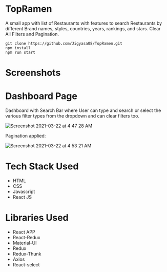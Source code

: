 # TopRamen
A small app with list of Restaurants with features to search Restaurants by different Brand names, styles, countries, years, rankings, and stars. Clear All Filters and Pagination.

```
git clone https://github.com/Jigyasa08/TopRamen.git
npm install
npm run start
```

# Screenshots

# Dashboard Page
Dashboard with Search Bar where User can type and search or select the various filter types from the dropdown and can clear filters too.

![Screenshot 2021-03-22 at 4 47 28 AM](https://user-images.githubusercontent.com/68864566/111924289-bd110180-8ac9-11eb-8a47-76c2ae47f6bc.png)

Pagination applied:

![Screenshot 2021-03-22 at 4 53 21 AM](https://user-images.githubusercontent.com/68864566/111924434-92737880-8aca-11eb-8930-87fd2d4d95ef.png)



# Tech Stack Used
* HTML
* CSS
* Javascript
* React JS

# Libraries Used
* React APP
* React-Redux
* Material-UI
* Redux
* Redux-Thunk
* Axios
* React-select
